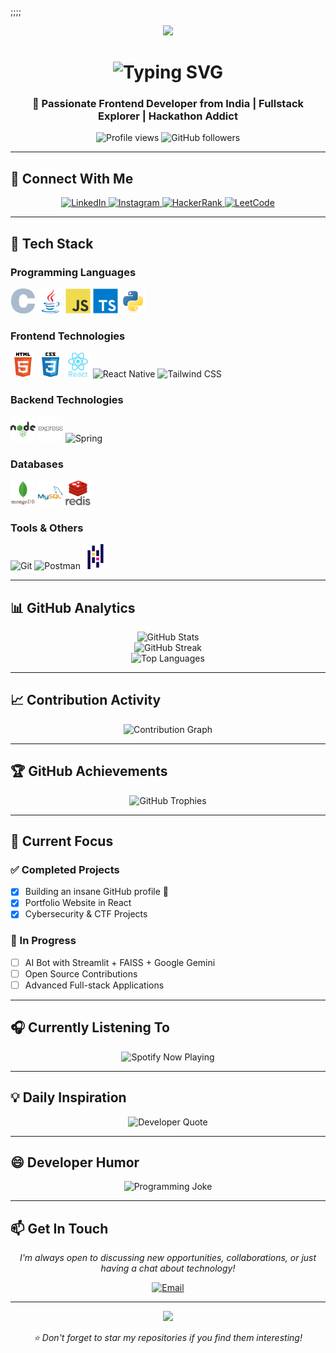;;;;<p align="center">
  <img src="https://capsule-render.vercel.app/api?type=waving&color=7F00FF,FF00FF&height=200&section=header&text=⚡%20Peechara%20Sisir%20⚡&fontSize=40&fontColor=fff" />
</p>

<h1 align="center">
  <img src="https://readme-typing-svg.demolab.com?font=Fira+Code&weight=700&pause=1000&color=FF61AF&center=true&vCenter=true&width=450&lines=Hey+there+%F0%9F%91%8B%2C+I'm+Peechara+Sisir;Frontend+Ninja+%F0%9F%A4%AB;React+%7C+Node.js+%7C+MongoDB;CTF+%7C+Cybersecurity+Lover;Let's+Code+Something+Great!" alt="Typing SVG" />
</h1>

<h3 align="center">🚀 Passionate Frontend Developer from India | Fullstack Explorer | Hackathon Addict</h3>

<p align="center">
  <img src="https://komarev.com/ghpvc/?username=sisirpeechara&label=Profile%20views&color=0e75b6&style=flat" alt="Profile views" />
  <img src="https://img.shields.io/github/followers/sisirpeechara?label=Followers&style=social" alt="GitHub followers" />
</p>

---

## 🔗 Connect With Me

<p align="center">
  <a href="https://linkedin.com/in/sisir-peechara-82b67a263" target="_blank">
    <img src="https://img.shields.io/badge/LinkedIn-0077B5?style=for-the-badge&logo=linkedin&logoColor=white" alt="LinkedIn" />
  </a>
  <a href="https://instagram.com/peechara.sisir" target="_blank">
    <img src="https://img.shields.io/badge/Instagram-E4405F?style=for-the-badge&logo=instagram&logoColor=white" alt="Instagram" />
  </a>
  <a href="https://www.hackerrank.com/peecharasisir" target="_blank">
    <img src="https://img.shields.io/badge/HackerRank-2EC866?style=for-the-badge&logo=hackerrank&logoColor=white" alt="HackerRank" />
  </a>
  <a href="https://leetcode.com/u/peecharasisir/" target="_blank">
    <img src="https://img.shields.io/badge/LeetCode-FFA116?style=for-the-badge&logo=leetcode&logoColor=white" alt="LeetCode" />
  </a>
</p>

---

## 🧰 Tech Stack

### Programming Languages
<p align="left">
  <img src="https://raw.githubusercontent.com/devicons/devicon/master/icons/c/c-original.svg" alt="C" width="40" height="40"/>
  <img src="https://raw.githubusercontent.com/devicons/devicon/master/icons/java/java-original.svg" alt="Java" width="40" height="40"/>
  <img src="https://raw.githubusercontent.com/devicons/devicon/master/icons/javascript/javascript-original.svg" alt="JavaScript" width="40" height="40"/>
  <img src="https://raw.githubusercontent.com/devicons/devicon/master/icons/typescript/typescript-original.svg" alt="TypeScript" width="40" height="40"/>
  <img src="https://raw.githubusercontent.com/devicons/devicon/master/icons/python/python-original.svg" alt="Python" width="40" height="40"/>
</p>

### Frontend Technologies
<p align="left">
  <img src="https://raw.githubusercontent.com/devicons/devicon/master/icons/html5/html5-original-wordmark.svg" alt="HTML5" width="40" height="40"/>
  <img src="https://raw.githubusercontent.com/devicons/devicon/master/icons/css3/css3-original-wordmark.svg" alt="CSS3" width="40" height="40"/>
  <img src="https://raw.githubusercontent.com/devicons/devicon/master/icons/react/react-original-wordmark.svg" alt="React" width="40" height="40"/>
  <img src="https://reactnative.dev/img/header_logo.svg" alt="React Native" width="40" height="40"/>
  <img src="https://www.vectorlogo.zone/logos/tailwindcss/tailwindcss-icon.svg" alt="Tailwind CSS" width="40" height="40"/>
</p>

### Backend Technologies
<p align="left">
  <img src="https://raw.githubusercontent.com/devicons/devicon/master/icons/nodejs/nodejs-original-wordmark.svg" alt="Node.js" width="40" height="40"/>
  <img src="https://raw.githubusercontent.com/devicons/devicon/master/icons/express/express-original-wordmark.svg" alt="Express.js" width="40" height="40"/>
  <img src="https://www.vectorlogo.zone/logos/springio/springio-icon.svg" alt="Spring" width="40" height="40"/>
</p>

### Databases
<p align="left">
  <img src="https://raw.githubusercontent.com/devicons/devicon/master/icons/mongodb/mongodb-original-wordmark.svg" alt="MongoDB" width="40" height="40"/>
  <img src="https://raw.githubusercontent.com/devicons/devicon/master/icons/mysql/mysql-original-wordmark.svg" alt="MySQL" width="40" height="40"/>
  <img src="https://raw.githubusercontent.com/devicons/devicon/master/icons/redis/redis-original-wordmark.svg" alt="Redis" width="40" height="40"/>
</p>

### Tools & Others
<p align="left">
  <img src="https://www.vectorlogo.zone/logos/git-scm/git-scm-icon.svg" alt="Git" width="40" height="40"/>
  <img src="https://www.vectorlogo.zone/logos/getpostman/getpostman-icon.svg" alt="Postman" width="40" height="40"/>
  <img src="https://raw.githubusercontent.com/devicons/devicon/2ae2a900d2f041da66e950e4d48052658d850630/icons/pandas/pandas-original.svg" alt="Pandas" width="40" height="40"/>
</p>

---

## 📊 GitHub Analytics

<div align="center">
  <img src="https://github-readme-stats.vercel.app/api?username=sisirpeechara&show_icons=true&theme=tokyonight&count_private=true&include_all_commits=true" alt="GitHub Stats" />
</div>

<div align="center">
  <img src="https://github-readme-streak-stats.herokuapp.com/?user=sisirpeechara&theme=highcontrast&hide_border=true" alt="GitHub Streak" />
</div>

<div align="center">
  <img src="https://github-readme-stats.vercel.app/api/top-langs/?username=sisirpeechara&layout=compact&theme=radical&langs_count=8" alt="Top Languages" />
</div>

---

## 📈 Contribution Activity

<div align="center">
  <img src="https://github-readme-activity-graph.vercel.app/graph?username=sisirpeechara&theme=react-dark&area=true&hide_border=true" alt="Contribution Graph" />
</div>

---

## 🏆 GitHub Achievements

<div align="center">
  <img src="https://github-profile-trophy.vercel.app/?username=sisirpeechara&theme=onestar&row=2&margin-w=20" alt="GitHub Trophies" />
</div>

---

## 🎯 Current Focus

### ✅ Completed Projects
- [x] Building an insane GitHub profile 🤘
- [x] Portfolio Website in React
- [x] Cybersecurity & CTF Projects

### 🚧 In Progress
- [ ] AI Bot with Streamlit + FAISS + Google Gemini
- [ ] Open Source Contributions
- [ ] Advanced Full-stack Applications

---

## 🎧 Currently Listening To

<div align="center">
  <img src="https://spotify-now-playing-pi.vercel.app/api/spotify" width="350" alt="Spotify Now Playing" />
</div>

---

## 💡 Daily Inspiration

<div align="center">
  <img src="https://quotes-github-readme.vercel.app/api?type=horizontal&theme=merko" alt="Developer Quote" />
</div>

---

## 😄 Developer Humor

<div align="center">
  <img src="https://readme-jokes.vercel.app/api?hideBorder&theme=tokyonight" alt="Programming Joke" />
</div>

---

## 📫 Get In Touch

<p align="center">
  <em>I'm always open to discussing new opportunities, collaborations, or just having a chat about technology!</em>
</p>

<p align="center">
  <a href="mailto:your.email@example.com">
    <img src="https://img.shields.io/badge/Email-D14836?style=for-the-badge&logo=gmail&logoColor=white" alt="Email" />
  </a>
</p>

---

<p align="center">
  <img src="https://capsule-render.vercel.app/api?type=waving&color=7F00FF,FF00FF&height=120&section=footer" />
</p>

<p align="center">
  <em>⭐ Don't forget to star my repositories if you find them interesting!</em>
</p>
